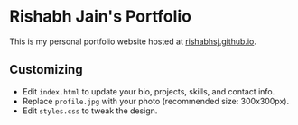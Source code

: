 # Rishabh Jain's Portfolio

This is my personal portfolio website hosted at [rishabhsj.github.io](https://rishabhsj.github.io).

## Customizing

- Edit `index.html` to update your bio, projects, skills, and contact info.
- Replace `profile.jpg` with your photo (recommended size: 300x300px).
- Edit `styles.css` to tweak the design.
